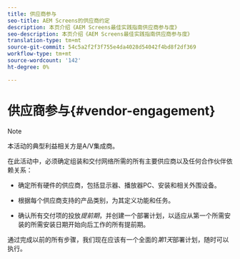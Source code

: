 ```yaml
---
title: 供应商参与
seo-title: AEM Screens的供应商约定
description: 本页介绍《AEM Screens最佳实践指南供应商参与度》
seo-description: 本页介绍《AEM Screens最佳实践指南供应商参与度》
translation-type: tm+mt
source-git-commit: 54c5a2f2f3f755e4da4028d54042f4bd8f2df369
workflow-type: tm+mt
source-wordcount: '142'
ht-degree: 0%

---
```



# 供应商参与{#vendor-engagement}

>[!NOTE]
>本活动的典型利益相关方是A/V集成商。

在此活动中，必须确定组装和交付网络所需的所有主要供应商以及任何合作伙伴依赖关系：

* 确定所有硬件的供应商，包括显示器、播放器PC、安装和相关外围设备。

* 根据每个供应商支持的产品类别，为其定义功能和任务。

* 确认所有交付项的投放&#x200B;*提前期*，并创建一个部署计划，以适应从第一个所需安装的所需安装日期开始向后工作的所有提前期。

通过完成以前的所有步骤，我们现在应该有一个全面的&#x200B;*第1天*&#x200B;部署计划，随时可以执行。
